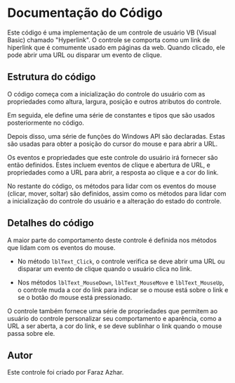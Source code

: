 # Documentação do Código

Este código é uma implementação de um controle de usuário VB (Visual Basic) chamado "Hyperlink". O controle se comporta como um link de hiperlink que é comumente usado em páginas da web. Quando clicado, ele pode abrir uma URL ou disparar um evento de clique.

## Estrutura do código

O código começa com a inicialização do controle do usuário com as propriedades como altura, largura, posição e outros atributos do controle.

Em seguida, ele define uma série de constantes e tipos que são usados posteriormente no código.

Depois disso, uma série de funções do Windows API são declaradas. Estas são usadas para obter a posição do cursor do mouse e para abrir a URL.

Os eventos e propriedades que este controle do usuário irá fornecer são então definidos. Estes incluem eventos de clique e abertura de URL, e propriedades como a URL para abrir, a resposta ao clique e a cor do link.

No restante do código, os métodos para lidar com os eventos do mouse (clicar, mover, soltar) são definidos, assim como os métodos para lidar com a inicialização do controle do usuário e a alteração do estado do controle.

## Detalhes do código

A maior parte do comportamento deste controle é definida nos métodos que lidam com os eventos do mouse.

- No método `lblText_Click`, o controle verifica se deve abrir uma URL ou disparar um evento de clique quando o usuário clica no link.

- Nos métodos `lblText_MouseDown`, `lblText_MouseMove` e `lblText_MouseUp`, o controle muda a cor do link para indicar se o mouse está sobre o link e se o botão do mouse está pressionado.

O controle também fornece uma série de propriedades que permitem ao usuário do controle personalizar seu comportamento e aparência, como a URL a ser aberta, a cor do link, e se deve sublinhar o link quando o mouse passa sobre ele.

## Autor

Este controle foi criado por Faraz Azhar.
